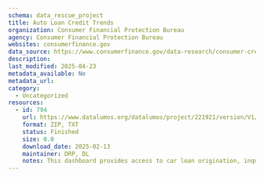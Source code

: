 ```yaml
---
schema: data_rescue_project 
title: Auto Loan Credit Trends
organization: Consumer Financial Protection Bureau
agency: Consumer Financial Protection Bureau
websites: consumerfinance.gov
data_source: https://www.consumerfinance.gov/data-research/consumer-credit-trends/auto-loans/
description: 
last_modified: 2025-04-23
metadata_available: No
metadata_url: 
category:
  - Uncategorized
resources:
  - id: 794
    url: https://www.datalumos.org/datalumos/project/221921/version/V1/view
    format: ZIP, TXT
    status: Finished
    size: 0.0
    download_date: 2025-02-13
    maintainer: DRP, DL
    notes: This dashboard provides access to car loan origination, inquiry, risk profile, income level and age profile data.
---
```

